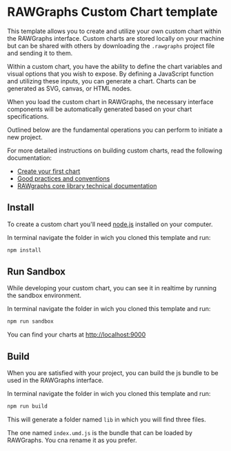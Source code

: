 # RAWGraphs Custom Chart template

This template allows you to create and utilize your own custom chart within the RAWGraphs interface. Custom charts are stored locally on your machine but can be shared with others by downloading the `.rawgraphs` project file and sending it to them.

Within a custom chart, you have the ability to define the chart variables and visual options that you wish to expose. By defining a JavaScript function and utilizing these inputs, you can generate a chart. Charts can be generated as SVG, canvas, or HTML nodes.

When you load the custom chart in RAWGraphs, the necessary interface components will be automatically generated based on your chart specifications.

Outlined below are the fundamental operations you can perform to initiate a new project.

For more detailed instructions on building custom charts, read the following documentation:

* [Create your first chart](docs/add-a-new-chart.md)
* [Good practices and conventions](docs/good-practices.md)
* [RAWgraphs core library technical documentation](https://rawgraphs.github.io/rawgraphs-core/docs/)

## Install

To create a custom chart you'll need [node.js](https://nodejs.org/en) installed on your computer.

In terminal navigate the folder in wich you cloned this template and run:

```sh
npm install
```

## Run Sandbox

While developing your custom chart, you can see it in realtime by running the sandbox environment.

In terminal navigate the folder in wich you cloned this template and run:

```sh
npm run sandbox
```

You can find your charts at [http://localhost:9000](http://localhost:9000)

## Build

When you are satisfied with your project, you can build the js bundle to be used in the RAWGraphs interface.

In terminal navigate the folder in wich you cloned this template and run:

```sh
npm run build
```

This will generate a folder named `lib` in which you will find three files.

The one named `index.umd.js` is the bundle that can be loaded by RAWGraphs. You cna rename it as you prefer.